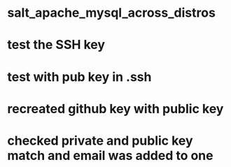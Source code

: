 # salt_apache_mysql_across_distros
# test the SSH key
# test with pub key in .ssh
# recreated github key with public key
# checked private and public key match and email was added to one
